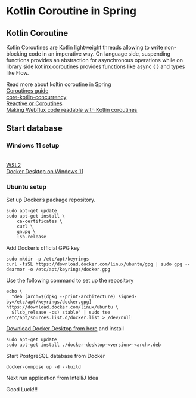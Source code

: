 # Kotlin Coroutine in Spring

## Kotlin Coroutine

Kotlin Coroutines are Kotlin lightweight threads allowing to write non-blocking code in an imperative way. On language
side, suspending functions provides an abstraction for asynchronous operations while on library side kotlinx.coroutines
provides functions like async { } and types like Flow.

Read more about koltin coroutine in Spring
\
[Coroutines guide﻿](https://kotlinlang.org/docs/coroutines-guide.html)
\
[core-kotlin-concurrency](https://github.com/turuuboldoo/core-kotlin-modules/tree/main/core-kotlin-concurrency)
\
[Reactive or Coroutines](https://medium.com/digitalfrontiers/reactive-or-coroutines-between-a-rock-and-a-hard-place-6a41a151195a)
\
[Making Webflux code readable with Kotlin coroutines](https://blog.allegro.tech/2020/02/webflux-and-coroutines.html)

## Start database

### Windows 11 setup

\
[WSL2](https://docs.microsoft.com/en-us/windows/wsl/install)
\
[Docker Desktop on Windows 11](https://docs.docker.com/desktop/install/windows-install/)

### Ubuntu setup

Set up Docker’s package repository.

```
sudo apt-get update
sudo apt-get install \
    ca-certificates \
    curl \
    gnupg \
    lsb-release
```

Add Docker’s official GPG key

```
sudo mkdir -p /etc/apt/keyrings
curl -fsSL https://download.docker.com/linux/ubuntu/gpg | sudo gpg --dearmor -o /etc/apt/keyrings/docker.gpg
```

Use the following command to set up the repository

```
echo \
  "deb [arch=$(dpkg --print-architecture) signed-by=/etc/apt/keyrings/docker.gpg] https://download.docker.com/linux/ubuntu \
  $(lsb_release -cs) stable" | sudo tee /etc/apt/sources.list.d/docker.list > /dev/null
```

[Download Docker Desktop from here](https://docs.docker.com/desktop/install/linux-install/) and install

```
sudo apt-get update
sudo apt-get install ./docker-desktop-<version>-<arch>.deb
```

Start PostgreSQL database from Docker

```
docker-compose up -d --build
```

Next run application from IntelliJ Idea

Good Luck!!!